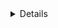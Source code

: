 <details>

The spellcheck workflow failed because one or more files you edited contains a spelling mistake. Please correct said spelling mistakes and try again.

  
</details>
